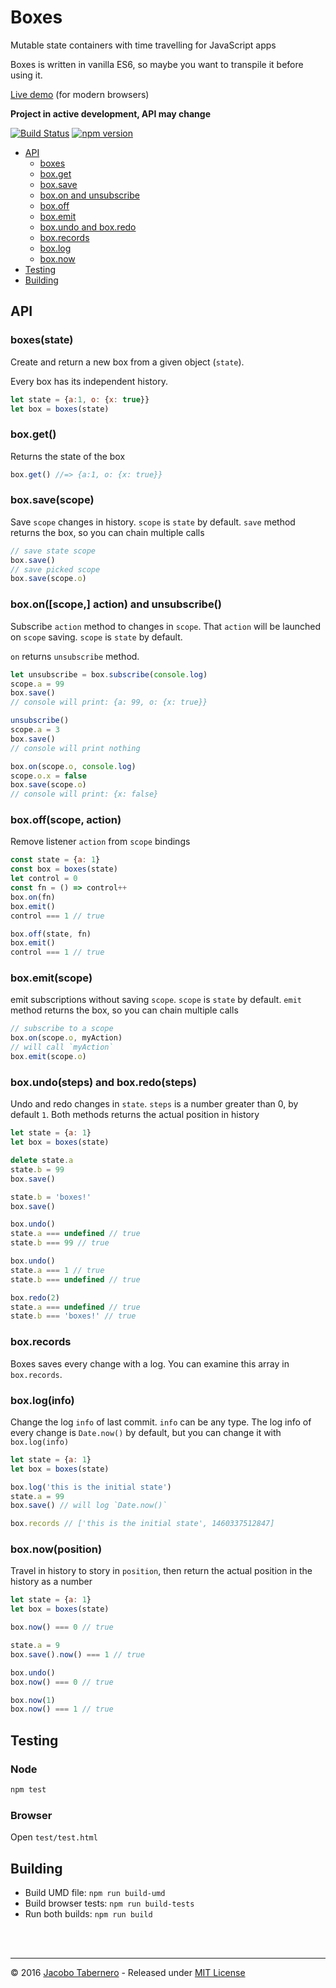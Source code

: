 Boxes
=====

Mutable state containers with time travelling for JavaScript apps

Boxes is written in vanilla ES6, so maybe you want to transpile it before using it.

[Live demo](https://jsfiddle.net/jacoborus/t98z7sts/1/) (for modern browsers)

**Project in active development, API may change**

[![Build Status](https://travis-ci.org/jacoborus/boxes.svg?branch=master)](https://travis-ci.org/jacoborus/boxes) [![npm version](https://badge.fury.io/js/boxes.svg)](https://www.npmjs.com/package/boxes)

- [API](#boxes-api)
    - [boxes](#boxes-constructor-api)
    - [box.get](#box-get-api)
    - [box.save](#box-save-api)
    - [box.on and unsubscribe](#box-on-api)
    - [box.off](#box-off-api)
    - [box.emit](#box-emit-api)
    - [box.undo and box.redo](#box-undo-redo-api)
    - [box.records](#box-records-api)
    - [box.log](#box-log-api)
    - [box.now](#box-now-api)
- [Testing](#testing)
- [Building](#building)


<a name="boxes-api"></a>
## API

<a name="boxes-constructor-api"></a>
### boxes(state)

Create and return a new box from a given object (`state`).

Every box has its independent history.

```js
let state = {a:1, o: {x: true}}
let box = boxes(state)
```



<a name="box-get-api"></a>
### box.get()

Returns the state of the box

```js
box.get() //=> {a:1, o: {x: true}}
```



<a name="box-save-api"></a>
### box.save(scope)

Save `scope` changes in history. `scope` is `state` by default. `save` method returns the box, so you can chain multiple calls

```js
// save state scope
box.save()
// save picked scope
box.save(scope.o)
```



<a name="box-on-api"></a>
### box.on([scope,] action) and unsubscribe()

Subscribe `action` method to changes in `scope`.  That `action` will be launched on `scope` saving. `scope` is `state` by default.

`on` returns `unsubscribe` method.

```js
let unsubscribe = box.subscribe(console.log)
scope.a = 99
box.save()
// console will print: {a: 99, o: {x: true}}

unsubscribe()
scope.a = 3
box.save()
// console will print nothing

box.on(scope.o, console.log)
scope.o.x = false
box.save(scope.o)
// console will print: {x: false}
```



<a name="box-off-api"></a>
### box.off(scope, action)

Remove listener `action` from `scope` bindings

```js
const state = {a: 1}
const box = boxes(state)
let control = 0
const fn = () => control++
box.on(fn)
box.emit()
control === 1 // true

box.off(state, fn)
box.emit()
control === 1 // true
```



<a name="box-emit-api"></a>
### box.emit(scope)

emit subscriptions without saving `scope`. `scope` is `state` by default. `emit` method returns the box, so you can chain multiple calls

```js
// subscribe to a scope
box.on(scope.o, myAction)
// will call `myAction`
box.emit(scope.o)
```



<a name="box-undo-redo-api"></a>
### box.undo(steps) and box.redo(steps)

Undo and redo changes in `state`. `steps` is a number greater than 0, by default `1`. Both methods returns the actual position in history

```js
let state = {a: 1}
let box = boxes(state)

delete state.a
state.b = 99
box.save()

state.b = 'boxes!'
box.save()

box.undo()
state.a === undefined // true
state.b === 99 // true

box.undo()
state.a === 1 // true
state.b === undefined // true

box.redo(2)
state.a === undefined // true
state.b === 'boxes!' // true
```



<a name="box-records-api"></a>
### box.records

Boxes saves every change with a log. You can examine this array in `box.records`.




<a name="box-log-api"></a>
### box.log(info)

Change the log `info` of last commit. `info` can be any type.
The log info of every change is `Date.now()` by default, but you can change it with `box.log(info)`


```js
let state = {a: 1}
let box = boxes(state)

box.log('this is the initial state')
state.a = 99
box.save() // will log `Date.now()`

box.records // ['this is the initial state', 1460337512847]
```



<a name="box-now-api"></a>
### box.now(position)

Travel in history to story in `position`, then return the actual position in the history as a number

```js
let state = {a: 1}
let box = boxes(state)

box.now() === 0 // true

state.a = 9
box.save().now() === 1 // true

box.undo()
box.now() === 0 // true

box.now(1)
box.now() === 1 // true
```




<a name="testing"></a>
## Testing

### Node

```sh
npm test
```

### Browser

Open `test/test.html`



<a name="building"></a>
## Building

- Build UMD file: `npm run build-umd`
- Build browser tests: `npm run build-tests`
- Run both builds: `npm run build`



<br><br>

---

© 2016 [Jacobo Tabernero](https://github.com/jacoborus) - Released under [MIT License](https://raw.github.com/jacoborus/boxes/master/LICENSE)
